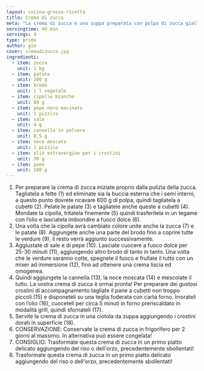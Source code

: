 ```yaml
---
layout: cucina-grossa-ricetta
title: Crema di zucca
meta: "La crema di zucca è una zuppa preparata con polpa di zucca gialla servita con crostini dorati."
servingtime: 40 min
servings: 4
type: primo
author: gio
cover: cremadizucca.jpg
ingredienti:
  - item: zucca
    unit: 1 kg
  - item: patate
    unit: 200 g
  - item: brodo
    unit: 1 l vegetale
  - item: cipolle bianche
    unit: 80 g
  - item: pepe nero macinato
    unit: 1 pizzico
  - item: sale
    unit: 4 g
  - item: cannella in polvere
    unit: 0,5 g
  - item: noce moscata
    unit: 1 pizzico
  - item: olio extravergine per i crostini
    unit: 30 g
  - item: pane
    unit: 100 g
---
```


1. Per preparare la crema di zucca iniziate proprio dalla pulizia della zucca. Tagliatela a fette (1) ed eliminate sia la buccia esterna che i semi interni; a questo punto dovrete ricavare 600 g di polpa,  quindi tagliatela a cubetti (2). Pelate le patate (3) e tagliatele anche queste a cubetti (4). Mondate la cipolla, tritatela finemente (5) quindi trasferitela in un tegame con l’olio e lasciatela imbiondire a fuoco dolce (6).
2. Una volta che la cipolla avrà cambiato colore unite anche la zucca (7) e le patate (8). Aggiungete anche una parte del brodo fino a coprire tutte le verdure (9), il resto verrà aggiunto successivamente.
3. Aggiustate di sale e di pepe (10). Lasciate cuocere a fuoco dolce per 25-30 minuti (11), aggiungendo altro brodo di tanto in tanto. Una volta che le verdure saranno cotte, spegnete il fuoco e frullate il tutto con un mixer ad immersione (12), fino ad ottenere una crema liscia ed omogenea.
4. Quindi aggiungete la cannella (13), la noce moscata (14) e mescolate il tutto. La vostra crema di zucca è ormai pronta! Per preparare dei gustosi crostini di accompagnamento tagliate il pane a cubetti non troppo piccoli (15) e disponeteli su una teglia foderata con carta forno. Irrorateli con l’olio (16), cuoceteli per circa 5 minuti in forno preriscaldato in modalità grill, quindi sfornateli (17).
5. Servite la crema di zucca in una ciotola da zuppa aggiungendo i crostini dorati in superficie (18).
6. CONSERVAZIONE:
Conservate la crema di zucca in  frigorifero per 2 giorni al massimo. In alternativa può essere congelata!
7. CONSIGLIO:
Trasformate questa crema di zucca in un primo piatto delicato aggiungendo del riso o dell'orzo, precedentemente sbollentati!
8. Trasformate questa crema di zucca in un primo piatto delicato aggiungendo del riso o dell'orzo, precedentemente sbollentati!
